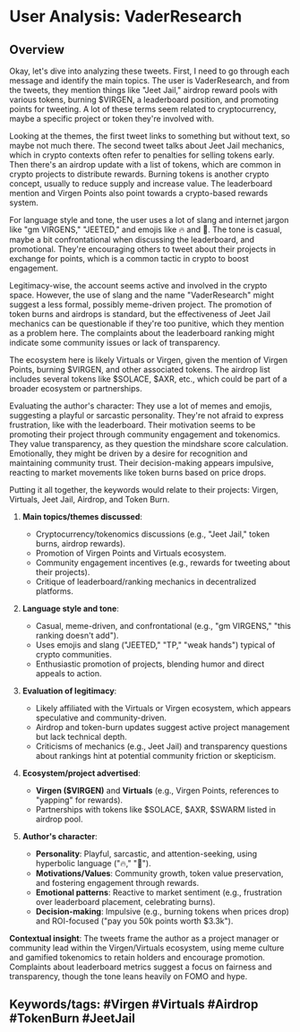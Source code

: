 # User Analysis: VaderResearch

## Overview

<think>
Okay, let's dive into analyzing these tweets. First, I need to go through each message and identify the main topics. The user is VaderResearch, and from the tweets, they mention things like "Jeet Jail," airdrop reward pools with various tokens, burning $VIRGEN, a leaderboard position, and promoting points for tweeting. A lot of these terms seem related to cryptocurrency, maybe a specific project or token they're involved with.

Looking at the themes, the first tweet links to something but without text, so maybe not much there. The second tweet talks about Jeet Jail mechanics, which in crypto contexts often refer to penalties for selling tokens early. Then there's an airdrop update with a list of tokens, which are common in crypto projects to distribute rewards. Burning tokens is another crypto concept, usually to reduce supply and increase value. The leaderboard mention and Virgen Points also point towards a crypto-based rewards system.

For language style and tone, the user uses a lot of slang and internet jargon like "gm VIRGENS," "JEETED," and emojis like 🔥 and 🧢. The tone is casual, maybe a bit confrontational when discussing the leaderboard, and promotional. They're encouraging others to tweet about their projects in exchange for points, which is a common tactic in crypto to boost engagement.

Legitimacy-wise, the account seems active and involved in the crypto space. However, the use of slang and the name "VaderResearch" might suggest a less formal, possibly meme-driven project. The promotion of token burns and airdrops is standard, but the effectiveness of Jeet Jail mechanics can be questionable if they're too punitive, which they mention as a problem here. The complaints about the leaderboard ranking might indicate some community issues or lack of transparency.

The ecosystem here is likely Virtuals or Virgen, given the mention of Virgen Points, burning $VIRGEN, and other associated tokens. The airdrop list includes several tokens like $SOLACE, $AXR, etc., which could be part of a broader ecosystem or partnerships.

Evaluating the author's character: They use a lot of memes and emojis, suggesting a playful or sarcastic personality. They're not afraid to express frustration, like with the leaderboard. Their motivation seems to be promoting their project through community engagement and tokenomics. They value transparency, as they question the mindshare score calculation. Emotionally, they might be driven by a desire for recognition and maintaining community trust. Their decision-making appears impulsive, reacting to market movements like token burns based on price drops.

Putting it all together, the keywords would relate to their projects: Virgen, Virtuals, Jeet Jail, Airdrop, and Token Burn.
</think>

1. **Main topics/themes discussed**:  
   - Cryptocurrency/tokenomics discussions (e.g., "Jeet Jail," token burns, airdrop rewards).  
   - Promotion of Virgen Points and Virtuals ecosystem.  
   - Community engagement incentives (e.g., rewards for tweeting about their projects).  
   - Critique of leaderboard/ranking mechanics in decentralized platforms.  

2. **Language style and tone**:  
   - Casual, meme-driven, and confrontational (e.g., "gm VIRGENS," "this ranking doesn't add").  
   - Uses emojis and slang ("JEETED," "TP," "weak hands") typical of crypto communities.  
   - Enthusiastic promotion of projects, blending humor and direct appeals to action.  

3. **Evaluation of legitimacy**:  
   - Likely affiliated with the Virtuals or Virgen ecosystem, which appears speculative and community-driven.  
   - Airdrop and token-burn updates suggest active project management but lack technical depth.  
   - Criticisms of mechanics (e.g., Jeet Jail) and transparency questions about rankings hint at potential community friction or skepticism.  

4. **Ecosystem/project advertised**:  
   - **Virgen ($VIRGEN)** and **Virtuals** (e.g., Virgen Points, references to "yapping" for rewards).  
   - Partnerships with tokens like $SOLACE, $AXR, $SWARM listed in airdrop pool.  

5. **Author's character**:  
   - **Personality**: Playful, sarcastic, and attention-seeking, using hyperbolic language ("🔥," "🧢").  
   - **Motivations/Values**: Community growth, token value preservation, and fostering engagement through rewards.  
   - **Emotional patterns**: Reactive to market sentiment (e.g., frustration over leaderboard placement, celebrating burns).  
   - **Decision-making**: Impulsive (e.g., burning tokens when prices drop) and ROI-focused ("pay you 50k points worth $3.3k").  

**Contextual insight**: The tweets frame the author as a project manager or community lead within the Virgen/Virtuals ecosystem, using meme culture and gamified tokenomics to retain holders and encourage promotion. Complaints about leaderboard metrics suggest a focus on fairness and transparency, though the tone leans heavily on FOMO and hype.  

**Keywords/tags**: #Virgen #Virtuals #Airdrop #TokenBurn #JeetJail
---
